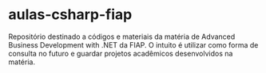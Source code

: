 # aulas-csharp-fiap
Repositório destinado a códigos e materiais da matéria de Advanced Business Development with .NET da FIAP. O intuito é utilizar como forma de consulta no futuro e guardar projetos acadêmicos desenvolvidos na matéria.
